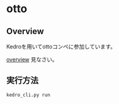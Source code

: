 # otto

## Overview

Kedroを用いてottoコンペに参加しています。

 [overview](https://www.kaggle.com/c/otto-group-product-classification-challenge/overview) 見なさい。

## 実行方法

```
kedro_cli.py run
```

